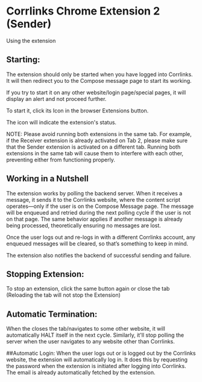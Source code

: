 # Corrlinks Chrome Extension 2 (Sender)

Using the extension

## Starting:

The extension should only be started when you have logged into Corrlinks. It will then redirect you to the Compose message page to start its working.

If you try to start it on any other website/login page/special pages, it will display an alert and not proceed further.

To start it, click its Icon in the browser Extensions button. 

The icon will indicate the extension's status.


NOTE: Please avoid running both extensions in the same tab. For example, if the Receiver extension is already activated on Tab 2, please make sure that the Sender extension is activated on a different tab. Running both extensions in the same tab will cause them to interfere with each other, preventing either from functioning properly.


## Working in a Nutshell

The extension works by polling the backend server. When it receives a message, it sends it to the Corrlinks website, where the content script operates—only if the user is on the Compose Message page. The message will be enqueued and retried during the next polling cycle if the user is not on that page. The same behavior applies if another message is already being processed, theoretically ensuring no messages are lost.

Once the user logs out and re-logs in with a different Corrlinks account, any enqueued messages will be cleared, so that’s something to keep in mind.

The extension also notifies the backend of successful sending and failure. 


## Stopping Extension:

To stop an extension, click the same button again or close the tab (Reloading the tab will not stop the Extension)


## Automatic Termination:
When the closes the tab/navigates to some other website, it will automatically HALT itself in the next cycle.
Similarly, it'll stop polling the server when the user navigates to any website other than Corrlinks.


##Automatic Login:
When the user logs out or is logged out by the Corrlinks website, the extension will automatically log in. It does this by requesting the password when the extension is initiated after logging into Corrlinks. The email is already automatically fetched by the extension.
